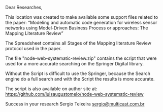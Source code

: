 Dear Researches,

This location was created to make available some support files related to the paper:
“Modeling and automatic code generation for wireless sensor networks using Model-Driven Business Process or approaches: The Mapping Literature Review”

The Spreadsheet contains all Stages of the Mapping literature Review protocol used in the paper.

The file "node-web-systematic-review.zip" contains the script that were used for a more accurate searching on the Springer Digital library.

Without the Script is difficult to use the Springer, because the Search engine do a full search and with the Script the results is more accurate.

The script is also available on author site at: 
https://github.com/luisaugustomelo/node-web-systematic-review

Success in your research
Sergio Teixeira
sergio@multicast.com.br

